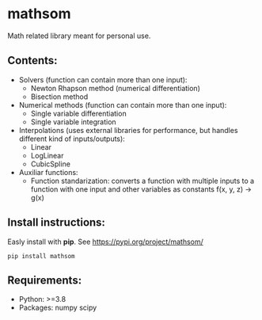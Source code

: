 # mathsom

Math related library meant for personal use.

## Contents:
- Solvers (function can contain more than one input): 
  - Newton Rhapson method (numerical differentiation)
  - Bisection method
- Numerical methods (function can contain more than one input):
  - Single variable differentiation
  - Single variable integration
- Interpolations (uses external libraries for performance, but handles different kind of inputs/outputs):
  - Linear
  - LogLinear
  - CubicSpline 
- Auxiliar functions:
  - Function standarization: converts a function with multiple inputs to a function with one input and other variables as constants f(x, y, z) -> g(x)

## Install instructions:
Easly install with **pip**. See https://pypi.org/project/mathsom/

`pip install mathsom`

## Requirements:
- Python: >=3.8
- Packages: numpy scipy
